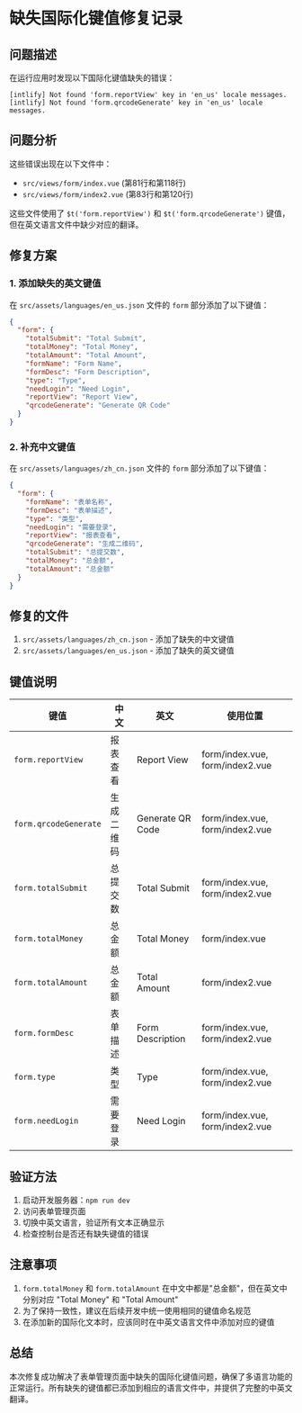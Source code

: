 # 缺失国际化键值修复记录

## 问题描述

在运行应用时发现以下国际化键值缺失的错误：

```
[intlify] Not found 'form.reportView' key in 'en_us' locale messages.
[intlify] Not found 'form.qrcodeGenerate' key in 'en_us' locale messages.
```

## 问题分析

这些错误出现在以下文件中：
- `src/views/form/index.vue` (第81行和第118行)
- `src/views/form/index2.vue` (第83行和第120行)

这些文件使用了 `$t('form.reportView')` 和 `$t('form.qrcodeGenerate')` 键值，但在英文语言文件中缺少对应的翻译。

## 修复方案

### 1. 添加缺失的英文键值

在 `src/assets/languages/en_us.json` 文件的 `form` 部分添加了以下键值：

```json
{
  "form": {
    "totalSubmit": "Total Submit",
    "totalMoney": "Total Money",
    "totalAmount": "Total Amount",
    "formName": "Form Name",
    "formDesc": "Form Description",
    "type": "Type",
    "needLogin": "Need Login",
    "reportView": "Report View",
    "qrcodeGenerate": "Generate QR Code"
  }
}
```

### 2. 补充中文键值

在 `src/assets/languages/zh_cn.json` 文件的 `form` 部分添加了以下键值：

```json
{
  "form": {
    "formName": "表单名称",
    "formDesc": "表单描述",
    "type": "类型",
    "needLogin": "需要登录",
    "reportView": "报表查看",
    "qrcodeGenerate": "生成二维码",
    "totalSubmit": "总提交数",
    "totalMoney": "总金额",
    "totalAmount": "总金额"
  }
}
```

## 修复的文件

1. `src/assets/languages/zh_cn.json` - 添加了缺失的中文键值
2. `src/assets/languages/en_us.json` - 添加了缺失的英文键值

## 键值说明

| 键值 | 中文 | 英文 | 使用位置 |
|------|------|------|----------|
| `form.reportView` | 报表查看 | Report View | form/index.vue, form/index2.vue |
| `form.qrcodeGenerate` | 生成二维码 | Generate QR Code | form/index.vue, form/index2.vue |
| `form.totalSubmit` | 总提交数 | Total Submit | form/index.vue, form/index2.vue |
| `form.totalMoney` | 总金额 | Total Money | form/index.vue |
| `form.totalAmount` | 总金额 | Total Amount | form/index2.vue |
| `form.formDesc` | 表单描述 | Form Description | form/index.vue, form/index2.vue |
| `form.type` | 类型 | Type | form/index.vue, form/index2.vue |
| `form.needLogin` | 需要登录 | Need Login | form/index.vue, form/index2.vue |

## 验证方法

1. 启动开发服务器：`npm run dev`
2. 访问表单管理页面
3. 切换中英文语言，验证所有文本正确显示
4. 检查控制台是否还有缺失键值的错误

## 注意事项

1. `form.totalMoney` 和 `form.totalAmount` 在中文中都是"总金额"，但在英文中分别对应 "Total Money" 和 "Total Amount"
2. 为了保持一致性，建议在后续开发中统一使用相同的键值命名规范
3. 在添加新的国际化文本时，应该同时在中英文语言文件中添加对应的键值

## 总结

本次修复成功解决了表单管理页面中缺失的国际化键值问题，确保了多语言功能的正常运行。所有缺失的键值都已添加到相应的语言文件中，并提供了完整的中英文翻译。 